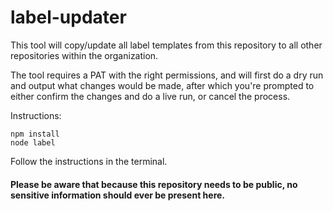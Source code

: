 # label-updater

This tool will copy/update all label templates from this repository to all other repositories within the organization.

The tool requires a PAT with the right permissions, and will first do a dry run and output what changes would be made, after which you're prompted to either confirm the changes and do a live run, or cancel the process.

Instructions:
 
`npm install`  
`node label`

Follow the instructions in the terminal.

#### Please be aware that because this repository needs to be public, no sensitive information should ever be present here.
